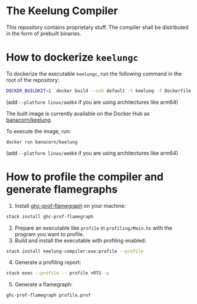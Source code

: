 # The Keelung Compiler 

This repository contains proprietary stuff.
The compiler shall be distributed in the form of prebuilt binaries.

# How to dockerize `keelungc`

To dockerize the executable `keelungc`, run the following command in the root of the repository:

```bash 
DOCKER_BUILDKIT=1  docker build --ssh default -t keelung -f Dockerfile .
```

(add `--platform linux/amd64` if you are using architectures like arm64)

The built image is currently available on the Docker Hub as [banacorn/keelung](https://hub.docker.com/repository/docker/banacorn/keelung).

To execute the image, run:

```
docker run banacorn/keelung
```

(add `--platform linux/amd64` if you are using architectures like arm64)

# How to profile the compiler and generate flamegraphs

1. Install [ghc-prof-flamegraph](https://hackage.haskell.org/package/ghc-prof-flamegraph) on your machine: 

```bash
stack install ghc-prof-flamegraph
```

2. Prepare an executable like `profile` in `profiling/Main.hs` with the program you want to profile.
3. Build and install the executable with profiling enabled:

```bash
stack install keelung-compiler:exe:profile --profile
``` 

4. Generate a profiling report:

```bash
stack exec --profile -- profile +RTS -p
```

5. Generate a flamegraph:

```bash
ghc-prof-flamegraph profile.prof
``` 